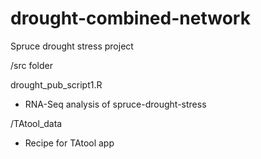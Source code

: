 # drought-combined-network
Spruce drought stress project

/src folder

drought_pub_script1.R
* RNA-Seq analysis of spruce-drought-stress

/TAtool_data
* Recipe for TAtool app
